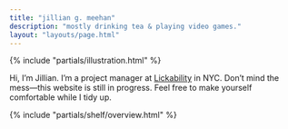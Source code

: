 ```yaml
---
title: "jillian g. meehan"
description: "mostly drinking tea & playing video games."
layout: "layouts/page.html"
---
```


{% include "partials/illustration.html" %}

Hi, I’m Jillian. I’m a project manager at [Lickability](https://lickability.com) in NYC. Don’t mind the mess—this website is still in progress. Feel free to make yourself comfortable while I tidy up.

{% include "partials/shelf/overview.html" %}
